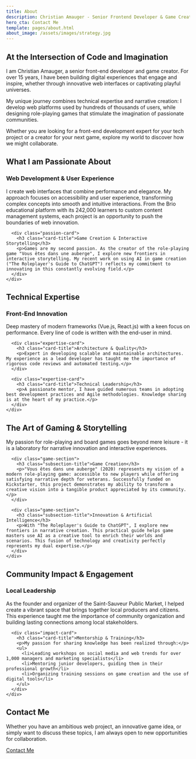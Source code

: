 ```yaml
---
title: About
description: Christian Amauger - Senior Frontend Developer & Game Creator
hero_cta: Contact Me
template: pages/about.html
about_image: /assets/images/strategy.jpg
---
```


<div class="container">

  <div class="intro">
    <h2 class="intro-title">At the Intersection of Code and Imagination</h2>
    <div class="intro-text">
      <p>I am Christian Amauger, a senior front-end developer and game creator. For over 15 years, I have been building digital experiences that engage and inspire, whether through innovative web interfaces or captivating playful universes.</p>
      <p>My unique journey combines technical expertise and narrative creation: I develop web platforms used by hundreds of thousands of users, while designing role-playing games that stimulate the imagination of passionate communities.</p>
      <p>Whether you are looking for a front-end development expert for your tech project or a creator for your next game, explore my world to discover how we might collaborate.</p>
    </div>
  </div>

  <section class="passions">
    <h2 class="section-title">What I am Passionate About</h2>
    <div class="passions-grid">
      <div class="passion-card">
        <h3 class="card-title">Web Development & User Experience</h3>
        <p>I create web interfaces that combine performance and elegance. My approach focuses on accessibility and user experience, transforming complex concepts into smooth and intuitive interactions. From the Brio educational platform with its 242,000 learners to custom content management systems, each project is an opportunity to push the boundaries of web innovation.</p>
      </div>

      <div class="passion-card">
        <h3 class="card-title">Game Creation & Interactive Storytelling</h3>
        <p>Games are my second passion. As the creator of the role-playing game "Vous êtes dans une auberge", I explore new frontiers in interactive storytelling. My recent work on using AI in game creation ("The Roleplayer's Guide to ChatGPT") reflects my commitment to innovating in this constantly evolving field.</p>
      </div>
    </div>
  </section>

  <section class="expertise">
    <h2 class="section-title">Technical Expertise</h2>
    <div class="expertise-grid">
      <div class="expertise-card">
        <h3 class="card-title">Front-End Innovation</h3>
        <p>Deep mastery of modern frameworks (Vue.js, React.js) with a keen focus on performance. Every line of code is written with the end-user in mind.</p>
      </div>

      <div class="expertise-card">
        <h3 class="card-title">Architecture & Quality</h3>
        <p>Expert in developing scalable and maintainable architectures. My experience as a lead developer has taught me the importance of rigorous code reviews and automated testing.</p>
      </div>

      <div class="expertise-card">
        <h3 class="card-title">Technical Leadership</h3>
        <p>A passionate mentor, I have guided numerous teams in adopting best development practices and Agile methodologies. Knowledge sharing is at the heart of my practice.</p>
      </div>
    </div>
  </section>

  <section class="games">
    <h2 class="section-title">The Art of Gaming & Storytelling</h2>
    <div class="games-content">
      <p>My passion for role-playing and board games goes beyond mere leisure - it is a laboratory for narrative innovation and interactive experiences.</p>

      <div class="game-section">
        <h3 class="subsection-title">Game Creation</h3>
        <p>"Vous êtes dans une auberge" (2020) represents my vision of a modern role-playing game: accessible to new players while offering satisfying narrative depth for veterans. Successfully funded on Kickstarter, this project demonstrates my ability to transform a creative vision into a tangible product appreciated by its community.</p>
      </div>

      <div class="game-section">
        <h3 class="subsection-title">Innovation & Artificial Intelligence</h3>
        <p>With "The Roleplayer's Guide to ChatGPT", I explore new frontiers in narrative creation. This practical guide helps game masters use AI as a creative tool to enrich their worlds and scenarios. This fusion of technology and creativity perfectly represents my dual expertise.</p>
      </div>
    </div>
  </section>

  <section class="impact">
    <h2 class="section-title">Community Impact & Engagement</h2>
    <div class="impact-grid">
      <div class="impact-card">
        <h3 class="card-title">Local Leadership</h3>
        <p>As the founder and organizer of the Saint-Sauveur Public Market, I helped create a vibrant space that brings together local producers and citizens. This experience taught me the importance of community organization and building lasting connections among local stakeholders.</p>
      </div>

      <div class="impact-card">
        <h3 class="card-title">Mentorship & Training</h3>
        <p>My passion for sharing knowledge has been realized through:</p>
        <ul>
          <li>Leading workshops on social media and web trends for over 1,000 managers and marketing specialists</li>
          <li>Mentoring junior developers, guiding them in their professional growth</li>
          <li>Organizing training sessions on game creation and the use of digital tools</li>
        </ul>
      </div>
    </div>
  </section>

  <section class="contact">
    <h2 class="section-title">Contact Me</h2>
    <div class="contact-content">
      <p>Whether you have an ambitious web project, an innovative game idea, or simply want to discuss these topics, I am always open to new opportunities for collaboration.</p>
      <a href="mailto:christian@amauger.com" class="btn btn-primary"><i class="fa-solid fa-envelope"></i>Contact Me</a>
    </div>
  </section>
</div>
